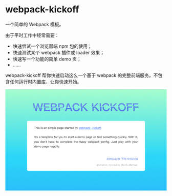 # webpack-kickoff

一个简单的 Webpack 模板。

由于平时工作中经常需要：

- 快速尝试一个浏览器端 npm 包的使用；
- 快速测试某个 webpack 插件或 loader 效果；
- 快速写一个功能的简单 demo 页；
- ……

webpack-kickoff 帮你快速启动这么一个基于 webpack 的完整前端服务。不包含任何运行时内置库，让你快速开始。

![](./docs/page.gif)